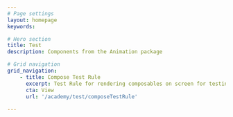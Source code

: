 ```yaml
---
# Page settings
layout: homepage
keywords:

# Hero section
title: Test
description: Components from the Animation package

# Grid navigation
grid_navigation:
    - title: Compose Test Rule
      excerpt: Test Rule for rendering composables on screen for testing
      cta: View
      url: '/academy/test/composeTestRule'
      
---
```

